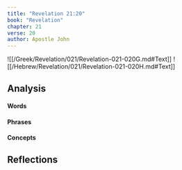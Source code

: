 ```yaml
---
title: "Revelation 21:20"
book: "Revelation"
chapter: 21
verse: 20
author: Apostle John
---
```

![[/Greek/Revelation/021/Revelation-021-020G.md#Text]]
![[/Hebrew/Revelation/021/Revelation-021-020H.md#Text]]

## Analysis

#### Words

#### Phrases

#### Concepts

## Reflections
